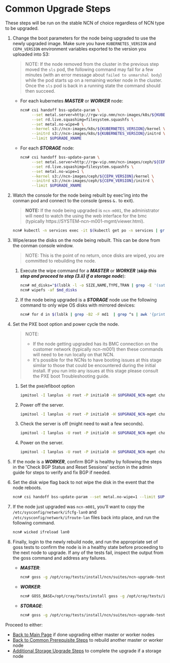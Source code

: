 # Common Upgrade Steps

These steps will be run on the stable NCN of choice regardless of NCN type to be upgraded.

1. Change the boot parameters for the node being upgraded to use the newly upgraded image. Make sure you have 
   `KUBERNETES_VERSION` and `CEPH_VERSION` environment variables exported to the version you uploaded into S3:

   > NOTE: If the node removed from the cluster in the previous step moved the `sls` pod, the following command may fail for a few minutes (with an error message about `failed to unmarshal body`) while the pod starts up on a remaining worker node in the cluster.  Once the `sls` pod is back in a running state the command should then succeed.

   - For each kubernetes ***MASTER*** or ***WORKER*** node:

     ```bash
     ncn# csi handoff bss-update-param \
          --set metal.server=http://rgw-vip.nmn/ncn-images/k8s/${KUBERNETES_VERSION} \
          --set rd.live.squashimg=filesystem.squashfs \
          --set metal.no-wipe=0 \
          --kernel s3://ncn-images/k8s/${KUBERNETES_VERSION}/kernel \
          --initrd s3://ncn-images/k8s/${KUBERNETES_VERSION}/initrd \
          --limit $UPGRADE_XNAME
     ```

   - For each ***STORAGE*** node:

     ```bash
     ncn# csi handoff bss-update-param \
          --set metal.server=http://rgw-vip.nmn/ncn-images/ceph/${CEPH_VERSION} \
          --set rd.live.squashimg=filesystem.squashfs \
          --set metal.no-wipe=1 \
          --kernel s3://ncn-images/ceph/${CEPH_VERSION}/kernel \
          --initrd s3://ncn-images/ceph/${CEPH_VERSION}/initrd \
          --limit $UPGRADE_XNAME
     ```

2. Watch the console for the node being rebuilt by exec'ing into the conman pod and connect to the console (press `&.` to exit).

    > **NOTE:** If the node being upgraded is `ncn-m001`, the administrator will need to watch the using the web interface for the bmc (typically https://SYSTEM-ncn-m001-mgmt/viewer.html).

    ```bash
    ncn# kubectl -n services exec -it $(kubectl get po -n services | grep conman | awk '{print $1}') -- /bin/sh -c 'conman -j <xname>'
    ```

3. Wipe/erase the disks on the node being rebuilt.  This can be done from the conman console window.

     > NOTE: This is the point of no return, once disks are wiped, you are committed to rebuilding the node.

   1. Execute the wipe command for a ***MASTER*** or ***WORKER*** (***skip this step and proceed to step (3.ii) if a storage node***):

      ```bash
      ncn# md_disks="$(lsblk -l -o SIZE,NAME,TYPE,TRAN | grep -E '(sata|nvme|sas)' | sort -h | awk '{print "/dev/" $2}')"
      ncn# wipefs -af $md_disks
      ```

   2. If the node being upgraded is a ***STORAGE*** node use the following command to only wipe OS disks with mirrored devices:

      ```bash
      ncn# for d in $(lsblk | grep -B2 -F md1  | grep ^s | awk '{print $1}'); do wipefs -af "/dev/$d"; done
      ```

4. Set the PXE boot option and power cycle the node.

    > NOTE:
    >
    >  * If the node getting upgraded has its BMC connection on the customer network (typically ncn-m001) then these
         commands will need to be run locally on that NCN.
    >  * It's possible for the NCNs to have booting issues at this stage similar to those that could be encountered
         during the initial install. If you run into any issues at this stage please consult the PXE boot
         Troubleshooting guide.

    1. Set the pxe/efiboot option

       ```bash
       ipmitool -I lanplus -U root -P initial0 -H $UPGRADE_NCN-mgmt chassis bootdev pxe options=efiboot
       ```

    2. Power off the server.

       ```bash
       ipmitool -I lanplus -U root -P initial0 -H $UPGRADE_NCN-mgmt chassis power off
       ```

    3. Check the server is off (might need to wait a few seconds).

       ```bash
       ipmitool -I lanplus -U root -P initial0 -H $UPGRADE_NCN-mgmt chassis power status
       ```

    4. Power on the server.

       ```bash
       ipmitool -I lanplus -U root -P initial0 -H $UPGRADE_NCN-mgmt chassis power on
       ```

5. If the node is a ***WORKER***, confirm BGP is healthy by following the steps in the 'Check BGP Status and Reset Sessions' section in the admin guide for steps to verify and fix BGP if needed.

6. Set the disk wipe flag back to not wipe the disk in the event that the node reboots.

   ```bash
   ncn# csi handoff bss-update-param --set metal.no-wipe=1 --limit $UPGRADE_XNAME
   ```

7. If the node just upgraded was `ncn-m001`, you'll want to copy the `/etc/sysconfig/network/ifcfg-lan0` and  `/etc/sysconfig/network/ifroute-lan` files back into place, and run the following command.

   ```bash
   ncn# wicked ifreload lan0
   ```

8. Finally, login to the newly rebuild node, and run the appropriate set of goss tests to confirm the node is in a healthy state before proceeding to the next node to upgrade.  If any of the tests fail, inspect the output from the goss command and address any failures.

   - ***MASTER***:

     ```bash
     ncn# goss -g /opt/cray/tests/install/ncn/suites/ncn-upgrade-tests-master.yaml --vars=/opt/cray/tests/install/ncn/vars/variables-ncn.yaml validate
     ```

   - ***WORKER***:

     ```bash
     ncn# GOSS_BASE=/opt/cray/tests/install goss -g /opt/cray/tests/install/ncn/suites/ncn-upgrade-tests-worker.yaml --vars=/opt/cray/tests/install/ncn/vars/variables-ncn.yaml validate
     ```

   - ***STORAGE***:

     ```bash
     ncn# goss -g /opt/cray/tests/install/ncn/suites/ncn-upgrade-tests-storage.yaml --vars=/opt/cray/tests/install/ncn/vars/variables-ncn.yaml validate
     ```

Proceed to either:
- [Back to Main Page](../../README.md) if done upgrading either master or worker nodes
- [Back to Common Prerequisite Steps](../common/prerequisite-steps.md) to rebuild another master or worker node
- [Additional Storage Upgrade Steps](../stage2/storage-node-upgrade.md) to complete the upgrade if a storage node
